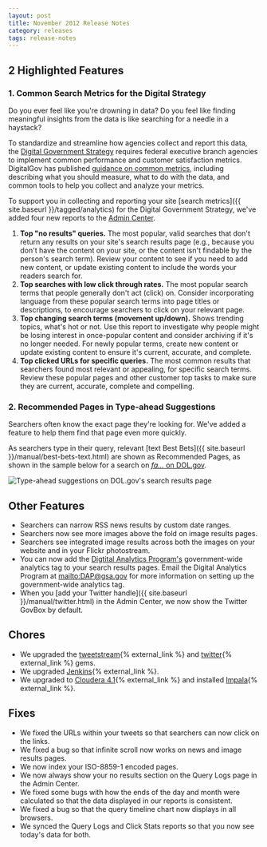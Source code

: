 ```yaml
---
layout: post
title: November 2012 Release Notes
category: releases
tags: release-notes
---
```


## 2 Highlighted Features

### 1. Common Search Metrics for the Digital Strategy

Do you ever feel like you're drowning in data? Do you feel like finding meaningful insights from the data is like searching for a needle in a haystack? 

To standardize and streamline how agencies collect and report this data, the [Digital Government Strategy](https://www.whitehouse.gov/sites/default/files/omb/egov/digital-government/digital-government.html) requires federal executive branch agencies to implement common performance and customer satisfaction metrics. DigitalGov has published [guidance on common metrics](http://www.digitalgov.gov/2013/07/29/digital-metrics-for-federal-agencies/), including describing what you should measure, what to do with the data, and common tools to help you collect and analyze your metrics.

To support you in collecting and reporting your site [search metrics]({{ site.baseurl }}/tagged/analytics) for the Digital Government Strategy, we've added four new reports to the [Admin Center](https://search.usa.gov/sites/).

1. **Top "no results" queries.** The most popular, valid searches that don't return any results on your site's search results page (e.g., because you don't have the content on your site, or the content isn't findable by the person's search term). Review your content to see if you need to add new content, or update existing content to include the words your readers search for.
1. **Top searches with low click through rates.** The most popular search terms that people generally don't act (click) on. Consider incorporating language from these popular search terms into page titles or descriptions, to encourage searchers to click on your relevant page.
1. **Top changing search terms (movement up/down).** Shows trending topics, what's hot or not. Use this report to investigate why people might be losing interest in once-popular content and consider archiving if it's no longer needed. For newly popular terms, create new content or update existing content to ensure it's current, accurate, and complete. 
1. **Top clicked URLs for specific queries.** The most common results that searchers found most relevant or appealing, for specific search terms. Review these popular pages and other customer top tasks to make sure they are current, accurate, complete and compelling.

### 2. Recommended Pages in Type-ahead Suggestions

Searchers often know the exact page they're looking for. We've added a feature to help them find that page even more quickly. 

As searchers type in their query, relevant [text Best Bets]({{ site.baseurl }}/manual/best-bets-text.html) are shown as Recommended Pages, as shown in the sample below for a search on [*fa&#8230;* on DOL.gov](http://search.usa.gov/search?query=jobs&amp;affiliate=u.s.departmentoflabor).

![Type-ahead suggestions on DOL.gov's search results  page](https://d3qcdigd1fhos0.cloudfront.net/blog/img/tumblr_mdljlrljT71qid15q.png)

## Other Features

* Searchers can narrow RSS news results by custom date ranges.
* Searchers now see more images above the fold on image results pages.
* Searchers see integrated image results across both the images on your website and in your Flickr photostream.
* You can now add the [Digtital Analytics Program's](http://www.digitalgov.gov/services/dap/) government-wide analytics tag to your search results pages. Email the Digital Analytics Program at <mailto:DAP@gsa.gov> for more information on setting up the government-wide analytics tag.
* When you [add your Twitter handle]({{ site.baseurl }}/manual/twitter.html) in the Admin Center, we now show the Twitter GovBox by default.

## Chores

* We upgraded the [tweetstream](https://rubygems.org/gems/tweetstream){% external_link %} and [twitter](https://rubygems.org/gems/twitter){% external_link %} gems.
* We upgraded [Jenkins](http://jenkins-ci.org/){% external_link %}.
* We upgraded to [Cloudera 4.1](http://blog.cloudera.com/blog/2012/10/cdh4-1-now-released/){% external_link %} and installed [Impala](https://ccp.cloudera.com/display/IMPALA10BETADOC/Cloudera+Impala+1.0+Beta+Documentation){% external_link %}.

## Fixes

* We fixed the URLs within your tweets so that searchers can now click on the links.
* We fixed a bug so that infinite scroll now works on news and image results pages.
* We now index your ISO-8859-1 encoded pages.
* We now always show your no results section on the Query Logs page in the Admin Center.
* We fixed some bugs with how the ends of the day and month were calculated so that the data displayed in our reports is consistent.
* We fixed a bug so that the query timeline chart now displays in all browsers.
* We synced the Query Logs and Click Stats reports so that you now see today's data for both.